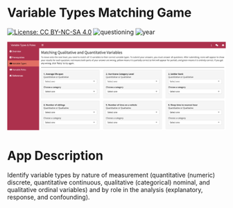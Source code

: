 # Variable Types Matching Game

[![License: CC BY-NC-SA 4.0](https://img.shields.io/badge/License-CC%20BY--NC--SA%204.0-lightgrey.svg)](https://creativecommons.org/licenses/by-nc-sa/4.0/) ![questioning](https://img.shields.io/badge/lifecycle-experimental-orange) ![year](https://img.shields.io/badge/year-2021-lightgrey)

![App Screenshot](../docs/screenshot.png)

# App Description
Identify variable types by nature of measurement (quantitative (numeric) discrete, quantitative continuous, qualitative (categorical) nominal, and qualitative ordinal variables) and by role in the analysis (explanatory, response, and confounding).
